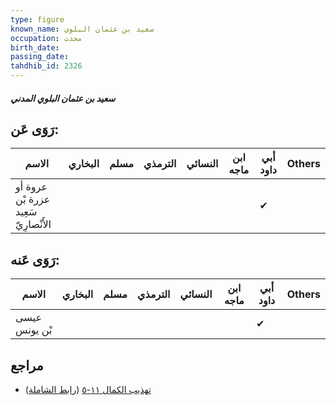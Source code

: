 ```yaml
---
type: figure
known_name: سعيد بن عثمان البلوي
occupation: محدث
birth_date:
passing_date:
tahdhib_id: 2326
---
```

##### سعيد بن عثمان البلوي المدني

## رَوَى عَن:
| الاسم                                | البخاري | مسلم | الترمذي | النسائي | ابن ماجه | أبي داود | Others |
| ------------------------------------ | ------- | ---- | ------- | ------- | -------- | -------- | ------ |
| عروة أو عزرة بْن سَعِيد الأَنْصارِيّ |         |      |         |         |          | ✔        |        |
## رَوَى عَنه:
| الاسم         | البخاري | مسلم | الترمذي | النسائي | ابن ماجه | أبي داود | Others |
| ------------- | ------- | ---- | ------- | ------- | -------- | -------- | ------ |
| عيسى بْن يونس |         |      |         |         |          | ✔        |        |
## مراجع
- [تهذيب الكمال ١١-٥](obsidian://open?vault=Tahdhib-al-Kamal&file=Figures/٢٣٢٦-سعيد%20بن%20عثمان%20البلوي%20المدني) ([رابط الشاملة](https://shamela.ws/book/3722/5325))